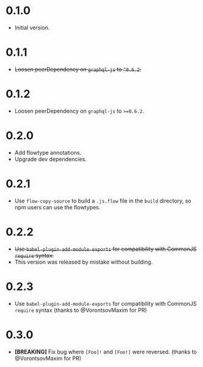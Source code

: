 # 0.1.0

* Initial version.

# 0.1.1

* ~~Loosen peerDependency on `graphql-js` to `^0.6.2`.~~

# 0.1.2

* Loosen peerDependency on `graphql-js` to `>=0.6.2`.

# 0.2.0

* Add flowtype annotations.
* Upgrade dev dependencies.

# 0.2.1

* Use `flow-copy-source` to build a `.js.flow` file in the `build` directory, so npm users can use the flowtypes.

# 0.2.2

* ~~Use `babel-plugin-add-module-exports` for compatibility with CommonJS `require` syntax.~~
* This version was released by mistake without building.

# 0.2.3

* Use `babel-plugin-add-module-exports` for compatibility with CommonJS `require` syntax (thanks to @VorontsovMaxim for PR)

# 0.3.0

* **[BREAKING]** Fix bug where `[Foo]!` and `[Foo!]` were reversed. (thanks to @VorontsovMaxim for PR)
